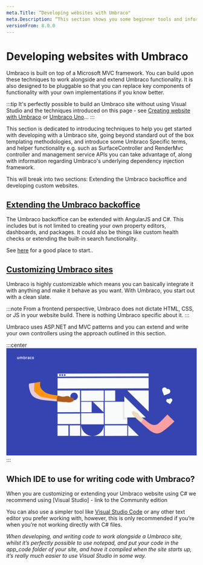 ```yaml
---
meta.Title: “Developing websites with Umbraco"
meta.Description: “This section shows you some beginner tools and information to get your started with Umbraco 8. From making a local installation to extending the backoffice.”
versionFrom: 8.0.0
---
```

# Developing websites with Umbraco

Umbraco is built on top of a Microsoft MVC framework. You can build upon these techniques to work alongside and extend Umbraco functionality. It is also designed to be pluggable so that you can replace key components of functionality with your own implementations if you know better. 

:::tip
It's perfectly possible to build an Umbraco site without using Visual Studio and the techniques introduced on this page - see [Creating website with Umbraco](Creating-websites-with-Umbraco) or [Umbraco Uno](Umbraco-Uno)... 
::: 

This section is dedicated to introducing techniques to help you get started with developing with a Umbraco site, going beyond standard out of the box templating methodologies, and introduce some Umbraco Specific terms, and helper functionality e.g. such as SurfaceController and RenderMvc controller and management service APIs you can take advantage of, along with information regarding Umbraco's underlying dependency injection framework.

This will break into two sections: Extending the Umbraco backoffice and developing custom websites.

## [Extending the Umbraco backoffice](../Getting-Started/Developing-websites-with-Umbraco/Extending-the-Umbraco-Backoffice/index.md)

The Umbraco backoffice can be extended with AngularJS and C#. This includes but is not limited to creating your own property editors, dashboards, and packages. It could also be things like custom health checks or extending the built-in search functionality.

See [here](https://our.umbraco.com/documentation/Extending/) for a good place to start..

## [Customizing Umbraco sites](../Getting-Started/Developing-websites-with-Umbraco/Customizing-Umbraco-sites/index.md)

Umbraco is highly customizable which means you can basically integrate it with anything and make it behave as you want. With Umbraco, you start out with a clean slate.

:::note
From a frontend perspective, Umbraco does not dictate HTML, CSS, or JS in your website build. There is nothing Umbraco specific about it.
:::

Umbraco uses ASP.NET and MVC patterns and you can extend and write your own controllers using the approach outlined in this section.

:::center
![Umbraco on devices](images/Umbraco_Brand_Guidelines_2020_30_Illustrationbuilding.png)
:::

## Which IDE to use for writing code with Umbraco?
When you are customizing or extending your Umbraco website using C# we recommend using [Visual Studio] - link to the Community edition

You can also use a simpler tool like [Visual Studio Code](https://visualstudio.microsoft.com/free-developer-offers/) or any other text editor you prefer working with, however, this is only recommended if you’re when you’re not working directly with C# files.

_When developing, and writing code to work alongside a Umbraco site, whilst it’s perfectly possible to use notepad, and put your code in the app_code folder of your site, and have it compiled when the site starts up, it’s really much easier to use Visual Studio in some way._

